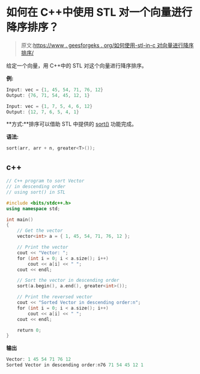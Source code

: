 # 如何在 C++中使用 STL 对一个向量进行降序排序？

> 原文:[https://www . geesforgeks . org/如何使用-stl-in-c 对向量进行降序排序/](https://www.geeksforgeeks.org/how-to-sort-a-vector-in-descending-order-using-stl-in-c/)

给定一个向量，用 C++中的 STL 对这个向量进行降序排序。

**例:**

```cpp
Input: vec = {1, 45, 54, 71, 76, 12}
Output: {76, 71, 54, 45, 12, 1}

Input: vec = {1, 7, 5, 4, 6, 12}
Output: {12, 7, 6, 5, 4, 1}
```

**方式:**排序可以借助 STL 中提供的 [sort()](https://www.geeksforgeeks.org/sort-c-stl/) 功能完成。

**语法:**

```cpp
sort(arr, arr + n, greater<T>()); 
```

## c++

```cpp
// C++ program to sort Vector
// in descending order
// using sort() in STL

#include <bits/stdc++.h>
using namespace std;

int main()
{
    // Get the vector
    vector<int> a = { 1, 45, 54, 71, 76, 12 };

    // Print the vector
    cout << "Vector: ";
    for (int i = 0; i < a.size(); i++)
        cout << a[i] << " ";
    cout << endl;

    // Sort the vector in descending order
    sort(a.begin(), a.end(), greater<int>());

    // Print the reversed vector
    cout << "Sorted Vector in descending order:n";
    for (int i = 0; i < a.size(); i++)
        cout << a[i] << " ";
    cout << endl;

    return 0;
}
```

**输出**

```cpp
Vector: 1 45 54 71 76 12 
Sorted Vector in descending order:n76 71 54 45 12 1 
```